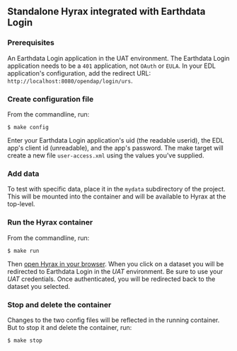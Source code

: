 ## Standalone Hyrax integrated with Earthdata Login

### Prerequisites

An Earthdata Login application in the UAT environment. The Earthdata
Login application needs to be a `401` application, not `OAuth` or
`EULA`. In your EDL application's configuration, add the redirect URL:
`http://localhost:8080/opendap/login/urs`.

### Create configuration file

From the commandline, run:

    $ make config

Enter your Earthdata Login application's uid (the readable userid),
the EDL app's client id (unreadable), and the app's password. The make
target will create a new file `user-access.xml` using the values
you've supplied.

### Add data

To test with specific data, place it in the `mydata` subdirectory of
the project. This will be mounted into the container and will be
available to Hyrax at the top-level.

### Run the Hyrax container

From the commandline, run:

    $ make run

Then [open Hyrax in your browser](http://localhost:8080). When you
click on a dataset you will be redirected to Earthdata Login in the
*UAT* environment. Be sure to use your *UAT* credentials. Once
authenticated, you will be redirected back to the dataset you
selected.

### Stop and delete the container

Changes to the two config files will be reflected in the running
container. But to stop it and delete the container, run:

    $ make stop
